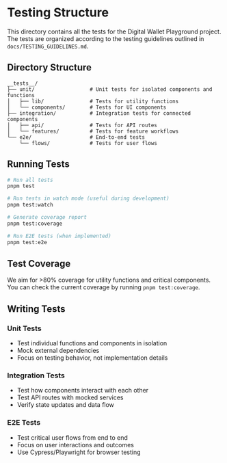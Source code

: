 # Testing Structure

This directory contains all the tests for the Digital Wallet Playground project. The tests are organized according to the testing guidelines outlined in `docs/TESTING_GUIDELINES.md`.

## Directory Structure

```
__tests__/
├── unit/                  # Unit tests for isolated components and functions
│   ├── lib/               # Tests for utility functions
│   └── components/        # Tests for UI components
├── integration/           # Integration tests for connected components
│   ├── api/               # Tests for API routes
│   └── features/          # Tests for feature workflows
└── e2e/                   # End-to-end tests
    └── flows/             # Tests for user flows
```

## Running Tests

```bash
# Run all tests
pnpm test

# Run tests in watch mode (useful during development)
pnpm test:watch

# Generate coverage report
pnpm test:coverage

# Run E2E tests (when implemented)
pnpm test:e2e
```

## Test Coverage

We aim for >80% coverage for utility functions and critical components. You can check the current coverage by running `pnpm test:coverage`.

## Writing Tests

### Unit Tests

- Test individual functions and components in isolation
- Mock external dependencies
- Focus on testing behavior, not implementation details

### Integration Tests

- Test how components interact with each other
- Test API routes with mocked services
- Verify state updates and data flow

### E2E Tests

- Test critical user flows from end to end
- Focus on user interactions and outcomes
- Use Cypress/Playwright for browser testing
